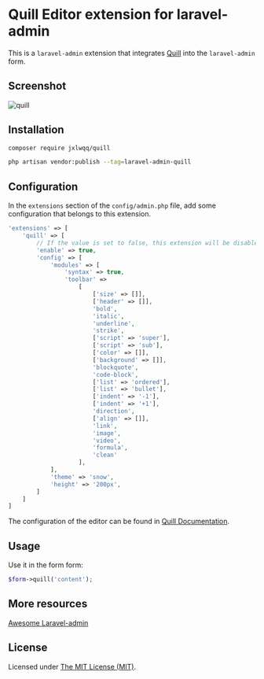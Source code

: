 # Quill Editor extension for laravel-admin


This is a `laravel-admin` extension that integrates [Quill](https://github.com/quilljs/quill) into the `laravel-admin` form.
## Screenshot

<img alt="quill" src="https://user-images.githubusercontent.com/2421068/48820356-89a1f900-ed8f-11e8-864c-5804347fb02e.png">

## Installation

```bash
composer require jxlwqq/quill

php artisan vendor:publish --tag=laravel-admin-quill
```

## Configuration

In the `extensions` section of the `config/admin.php` file, add some configuration that belongs to this extension.
```php
'extensions' => [
    'quill' => [
        // If the value is set to false, this extension will be disabled
        'enable' => true,
        'config' => [
            'modules' => [
                'syntax' => true,
                'toolbar' =>
                    [
                        ['size' => []],
                        ['header' => []],
                        'bold',
                        'italic',
                        'underline',
                        'strike',
                        ['script' => 'super'],
                        ['script' => 'sub'],
                        ['color' => []],
                        ['background' => []],
                        'blockquote',
                        'code-block',
                        ['list' => 'ordered'],
                        ['list' => 'bullet'],
                        ['indent' => '-1'],
                        ['indent' => '+1'],
                        'direction',
                        ['align' => []],
                        'link',
                        'image',
                        'video',
                        'formula',
                        'clean'
                    ],
            ],
            'theme' => 'snow',
            'height' => '200px',
        ]
    ]
]
```

The configuration of the editor can be found in [Quill Documentation](https://quilljs.com/docs/quickstart/).

## Usage

Use it in the form form:
```php
$form->quill('content');
```

## More resources

[Awesome Laravel-admin](https://github.com/jxlwqq/awesome-laravel-admin)

License
------------
Licensed under [The MIT License (MIT)](LICENSE).

